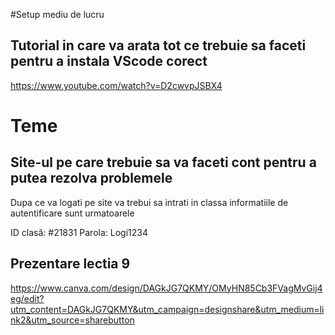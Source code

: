 #Setup mediu de lucru
## Tutorial in care va arata tot ce trebuie sa faceti pentru a instala VScode corect
https://www.youtube.com/watch?v=D2cwvpJSBX4

# Teme
## Site-ul pe care trebuie sa va faceti cont pentru a putea rezolva problemele
Dupa ce va logati pe site va trebui sa intrati in classa 
informatiile de autentificare sunt urmatoarele

ID clasă: #21831
Parola: Logi1234

## Prezentare lectia 9
https://www.canva.com/design/DAGkJG7QKMY/OMyHN85Cb3FVagMvGij4eg/edit?utm_content=DAGkJG7QKMY&utm_campaign=designshare&utm_medium=link2&utm_source=sharebutton
